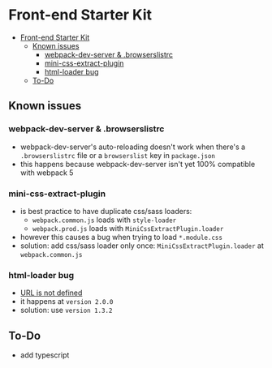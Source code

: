 # Front-end Starter Kit

- [Front-end Starter Kit](#front-end-starter-kit)
  - [Known issues](#known-issues)
    - [webpack-dev-server & .browserslistrc](#webpack-dev-server--browserslistrc)
    - [mini-css-extract-plugin](#mini-css-extract-plugin)
    - [html-loader bug](#html-loader-bug)
  - [To-Do](#to-do)

## Known issues

### webpack-dev-server & .browserslistrc

- webpack-dev-server's auto-reloading doesn't work when there's a `.browserslistrc` file or a `browserslist` key in `package.json`
- this happens because webpack-dev-server isn't yet 100% compatible with webpack 5

### mini-css-extract-plugin

- is best practice to have duplicate css/sass loaders:
  - `webpack.common.js` loads with `style-loader`
  - `webpack.prod.js` loads with `MiniCssExtractPlugin.loader`
- however this causes a bug when trying to load `*.module.css`
- solution: add css/sass loader only once: `MiniCssExtractPlugin.loader`  at `webpack.common.js`

### html-loader bug

- [URL is not defined](https://github.com/webpack-contrib/html-loader/issues/361)
- it happens at `version 2.0.0`
- solution: use `version 1.3.2`

## To-Do

- add typescript

